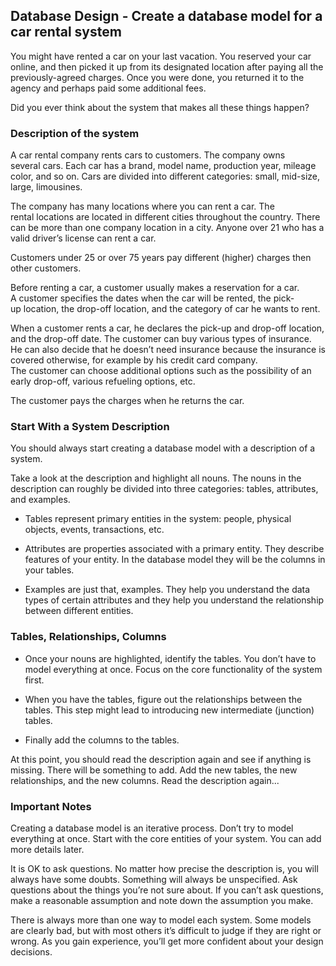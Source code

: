## Database Design - Create a database model for a car rental system

You might have rented a car on your last vacation. You reserved your car online, and then picked it up from its designated location after paying all the previously-agreed charges. Once you were done, you returned it to the agency and perhaps paid some additional fees. 

Did you ever think about the system that makes all these things happen?

### **Description of the system**

A car rental company rents cars to customers. The company owns several cars. Each car has a brand, model name, production year, mileage color, and so on. Cars are divided into different categories: small, mid-size, large, limousines.

The company has many locations where you can rent a car. The rental locations are located in different cities throughout the country. There can be more than one company location in a city.
Anyone over 21 who has a valid driver’s license can rent a car.

Customers under 25 or over 75 years pay different (higher) charges then other customers.

Before renting a car, a customer usually makes a reservation for a car. A customer specifies the dates when the car will be rented, the pick-up location, the drop-off location, and the category of car he wants to rent. 

When a customer rents a car, he declares the pick-up and drop-off location, and the drop-off date. The customer can buy various types of insurance. He can also decide that he doesn’t need insurance because the insurance is covered otherwise, for example by his credit card company. The customer can choose additional options such as the possibility of an early drop-off, various refueling options, etc.

The customer pays the charges when he returns the car.

### **Start With a System Description**

You should always start creating a database model with a description of a system.

Take a look at the description and highlight all nouns. The nouns in the description can roughly be divided into three categories: tables, attributes, and examples.

- Tables represent primary entities in the system: people, physical objects, events, transactions, etc.
  
- Attributes are properties associated with a primary entity. They describe features of your entity. In the database model they will be the columns in your tables.
  
- Examples are just that, examples. They help you understand the data types of certain attributes and they help you understand the relationship between different entities.

### **Tables, Relationships, Columns**

- Once your nouns are highlighted, identify the tables. You don’t have to model everything at once. Focus on the core functionality of the system first.

- When you have the tables, figure out the relationships between the tables. This step might lead to introducing new intermediate (junction) tables.

- Finally add the columns to the tables.
  
At this point, you should read the description again and see if anything is missing. There will be something to add. Add the new tables, the new relationships, and the new columns. Read the description again...

### **Important Notes**

Creating a database model is an iterative process. Don’t try to model everything at once. Start with the core entities of your system. You can add more details later.

It is OK to ask questions. No matter how precise the description is, you will always have some doubts. Something will always be unspecified. Ask questions about the things you’re not sure about. If you can’t ask questions, make a reasonable assumption and note down the assumption you make.

There is always more than one way to model each system. Some models are clearly bad, but with most others it’s difficult to judge if they are right or wrong. As you gain experience, you’ll get more confident about your design decisions.